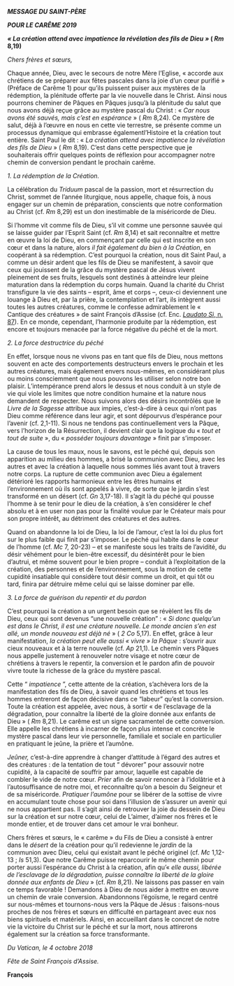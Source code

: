 ***MESSAGE DU SAINT-PÈRE***

***POUR LE CARÊME 2019***

***« La création attend avec impatience la révélation des fils de Dieu »* ( *Rm* 8,19)**

*Chers frères et sœurs,*

Chaque année, Dieu, avec le secours de notre Mère l’Eglise, « accorde aux chrétiens de se préparer aux fêtes pascales dans la joie d’un cœur purifié » (Préface de Carême 1) pour qu’ils puissent puiser aux mystères de la rédemption, la plénitude offerte par la vie nouvelle dans le Christ. Ainsi nous pourrons cheminer de Pâques en Pâques jusqu’à la plénitude du salut que nous avons déjà reçue grâce au mystère pascal du Christ : « *Car nous avons été sauvés, mais c’est en espérance* » ( *Rm* 8,24). Ce mystère de salut, déjà à l’œuvre en nous en cette vie terrestre, se présente comme un processus dynamique qui embrasse égalementl’Histoire et la création tout entière. Saint Paul le dit : « *La création attend avec impatience la révélation des fils de Dieu* » ( *Rm* 8,19). C’est dans cette perspective que je souhaiterais offrir quelques points de réflexion pour accompagner notre chemin de conversion pendant le prochain carême.

*1. La rédemption de la Création.*

La célébration du *Triduum* pascal de la passion, mort et résurrection du Christ, sommet de l’année liturgique, nous appelle, chaque fois, à nous engager sur un chemin de préparation, conscients que notre conformation au Christ (cf. *Rm* 8,29) est un don inestimable de la miséricorde de Dieu.

Si l’homme vit comme fils de Dieu, s’il vit comme une personne sauvée qui se laisse guider par l’Esprit Saint (cf. *Rm* 8,14) et sait reconnaître et mettre en œuvre la loi de Dieu, en commençant par celle qui est inscrite en son cœur et dans la nature, alors *il fait également du bien à la Création*, en coopérant à sa rédemption. C’est pourquoi la création, nous dit Saint Paul, a comme un désir ardent que les fils de Dieu se manifestent, à savoir que ceux qui jouissent de la grâce du mystère pascal de Jésus vivent pleinement de ses fruits, lesquels sont destinés à atteindre leur pleine maturation dans la rédemption du corps humain. Quand la charité du Christ transfigure la vie des saints – esprit, âme et corps –, ceux-ci deviennent une louange à Dieu et, par la prière, la contemplation et l’art, ils intègrent aussi toutes les autres créatures, comme le confesse admirablement le « Cantique des créatures » de saint François d’Assise (cf. Enc. [*Laudato Sì*, n. 87](http://w2.vatican.va/content/francesco/fr/encyclicals/documents/papa-francesco_20150524_enciclica-laudato-si.html#87.)). En ce monde, cependant, l’harmonie produite par la rédemption, est encore et toujours menacée par la force négative du péché et de la mort.

*2. La force destructrice du péché*

En effet, lorsque nous ne vivons pas en tant que fils de Dieu, nous mettons souvent en acte des comportements destructeurs envers le prochain et les autres créatures, mais également envers nous-mêmes, en considérant plus ou moins consciemment que nous pouvons les utiliser selon notre bon plaisir. L’intempérance prend alors le dessus et nous conduit à un style de vie qui viole les limites que notre condition humaine et la nature nous demandent de respecter. Nous suivons alors des désirs incontrôlés que le *Livre de la Sagesse* attribue aux impies, c’est-à-dire à ceux qui n’ont pas Dieu comme référence dans leur agir, et sont dépourvus d’espérance pour l’avenir (cf. 2,1-11). Si nous ne tendons pas continuellement vers la Pâque, vers l’horizon de la Résurrection, il devient clair que la logique du « *tout et tout de suite* », du « *posséder toujours davantage* » finit par s’imposer.

La cause de tous les maux, nous le savons, est le péché qui, depuis son apparition au milieu des hommes, a brisé la communion avec Dieu, avec les autres et avec la création à laquelle nous sommes liés avant tout à travers notre corps. La rupture de cette communion avec Dieu a également détérioré les rapports harmonieux entre les êtres humains et l’environnement où ils sont appelés à vivre, de sorte que le jardin s’est transformé en un désert (cf. *Gn* 3,17-18). Il s’agit là du péché qui pousse l’homme à se tenir pour le dieu de la création, à s’en considérer le chef absolu et à en user non pas pour la finalité voulue par le Créateur mais pour son propre intérêt, au détriment des créatures et des autres.

Quand on abandonne la loi de Dieu, la loi de l’amour, c’est la loi du plus fort sur le plus faible qui finit par s’imposer. Le péché qui habite dans le cœur de l’homme (cf. *Mc* 7, 20-23) – et se manifeste sous les traits de l’avidité, du désir véhément pour le bien-être excessif, du désintérêt pour le bien d’autrui, et même souvent pour le bien propre – conduit à l’exploitation de la création, des personnes et de l’environnement, sous la motion de cette cupidité insatiable qui considère tout désir comme un droit, et qui tôt ou tard, finira par détruire même celui qui se laisse dominer par elle.

*3. La force de guérison du repentir et du pardon*

C’est pourquoi la création a un urgent besoin que se révèlent les fils de Dieu, ceux qui sont devenus “une nouvelle création” : « *Si donc quelqu’un est dans le Christ, il est une créature nouvelle. Le monde ancien s’en est allé, un monde nouveau est déjà né* » ( *2 Co* 5,17). En effet, grâce à leur manifestation, *la création peut elle aussi « vivre » la Pâque* : s’ouvrir aux cieux nouveaux et à la terre nouvelle (cf. *Ap* 21,1). Le chemin vers Pâques nous appelle justement à renouveler notre visage et notre cœur de chrétiens à travers le repentir, la conversion et le pardon afin de pouvoir vivre toute la richesse de la grâce du mystère pascal.

Cette “ *impatience* ”, cette attente de la création, s’achèvera lors de la manifestation des fils de Dieu, à savoir quand les chrétiens et tous les hommes entreront de façon décisive dans ce “labeur” qu’est la conversion. Toute la création est appelée, avec nous, à sortir « de l’esclavage de la dégradation, pour connaître la liberté de la gloire donnée aux enfants de Dieu » ( *Rm* 8,21). Le carême est un signe sacramentel de cette conversion. Elle appelle les chrétiens à incarner de façon plus intense et concrète le mystère pascal dans leur vie personnelle, familiale et sociale en particulier en pratiquant le jeûne, la prière et l’aumône.

*Jeûner,* c’est-à-dire apprendre à changer d’attitude à l’égard des autres et des créatures : de la tentation de tout “ dévorer” pour assouvir notre cupidité, à la capacité de souffrir par amour, laquelle est capable de combler le vide de notre cœur. *Prier* afin de savoir renoncer à l’idolâtrie et à l’autosuffisance de notre moi, et reconnaître qu’on a besoin du Seigneur et de sa miséricorde. *Pratiquer l’aumône* pour se libérer de la sottise de vivre en accumulant toute chose pour soi dans l’illusion de s’assurer un avenir qui ne nous appartient pas. Il s’agit ainsi de retrouver la joie du dessein de Dieu sur la création et sur notre cœur, celui de L’aimer, d’aimer nos frères et le monde entier, et de trouver dans cet amour le vrai bonheur.

Chers frères et sœurs, le « carême » du Fils de Dieu a consisté à entrer dans le *désert* de la création pour qu’il redevienne le *jardin* de la communion avec Dieu, celui qui existait avant le péché originel (cf. *Mc* 1,12-13 ; *Is* 51,3). Que notre Carême puisse reparcourir le même chemin pour porter aussi l’espérance du Christ à la création, afin qu’« *elle aussi, libérée de l’esclavage de la dégradation, puisse connaître la liberté de la gloire donnée aux enfants de Dieu* » (cf. *Rm* 8,21). Ne laissons pas passer en vain ce temps favorable ! Demandons à Dieu de nous aider à mettre en œuvre un chemin de vraie conversion. Abandonnons l’égoïsme, le regard centré sur nous-mêmes et tournons-nous vers la Pâque de Jésus : faisons-nous proches de nos frères et sœurs en difficulté en partageant avec eux nos biens spirituels et matériels. Ainsi, en accueillant dans le concret de notre vie la victoire du Christ sur le péché et sur la mort, nous attirerons également sur la création sa force transformante.

*Du Vatican, le 4 octobre 2018*

*Fête de Saint François d’Assise.*

**François**